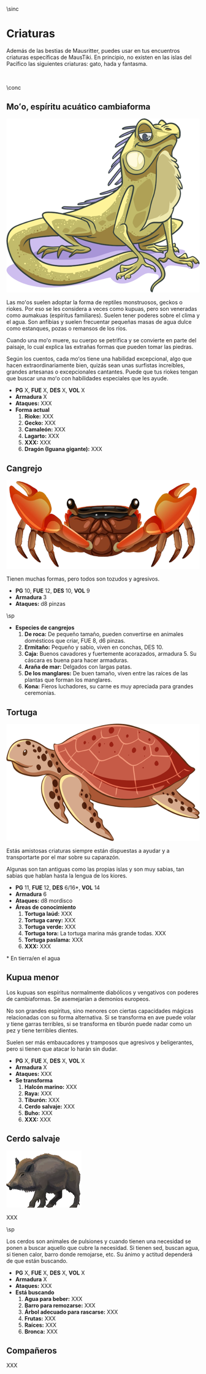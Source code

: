 \sinc

# Criaturas

Además de las bestias de Mausritter, puedes usar en tus encuentros criaturas específicas de MausTiki. En principio, no existen en las islas del Pacífico las siguientes criaturas: gato, hada y fantasma.

&nbsp;

\conc

## Moʻo, espíritu acuático cambiaforma

[![Hand drawn cartoon chameleon illustration by pikisuperstar](./images/8857409.png "Hand drawn cartoon chameleon illustration by pikisuperstar")](https://www.freepik.com/free-vector/hand-drawn-cartoon-chameleon-illustration_41098866.htm "Hand drawn cartoon chameleon illustration by pikisuperstar")

Las moʻos suelen adoptar la forma de reptiles monstruosos, geckos o riokes. Por eso se les considera a veces como kupuas, pero son veneradas como aumakuas (espíritus familiares). Suelen tener poderes sobre el clima y el agua. Son anfibias y suelen frecuentar pequeñas masas de agua dulce como estanques, pozas o remansos de los ríos. 

Cuando una moʻo muere, su cuerpo se petrifica y se convierte en parte del paisaje, lo cual explica las extrañas formas que pueden tomar las piedras.

Según los cuentos, cada moʻos tiene una habilidad excepcional, algo que hacen extraordinariamente bien, quizás sean unas surfistas increíbles, grandes artesanas o excepcionales cantantes. Puede que tus riokes tengan que buscar una moʻo con habilidades especiales que les ayude.

* **PG** X, **FUE** X, **DES** X, **VOL** X
* **Armadura** X
* **Ataques:** XXX
* **Forma actual**
  1. **Rioke:** XXX
  2. **Gecko:** XXX
  3. **Camaleón:** XXX
  4. **Lagarto:** XXX
  5. **XXX:** XXX
  6. **Dragón (Iguana gigante):** XXX

## Cangrejo

[![Cangrejo de raíz de manglar en estilo de dibujos animados sobre fondo blanco por brgfx](./images/8rhu_dqk9_210504.png "Cangrejo de raíz de manglar en estilo de dibujos animados sobre fondo blanco por brgfx")](https://www.freepik.es/vector-gratis/cangrejo-raiz-manglar-estilo-dibujos-animados-sobre-fondo-blanco_18987431.htm "Cangrejo de raíz de manglar en estilo de dibujos animados sobre fondo blanco por brgfx")

Tienen muchas formas, pero todos son tozudos y agresivos.

* **PG** 10, **FUE** 12, **DES** 10, **VOL** 9
* **Armadura** 3
* **Ataques:** d8 pinzas

\sp

* **Especies de cangrejos**
  1. **De roca:** De pequeño tamaño, pueden convertirse en animales domésticos que criar, FUE 8, d6 pinzas.
  2. **Ermitaño:** Pequeño y sabio, viven en conchas, DES 10.
  3. **Caja:** Buenos cavadores y fuertemente acorazados, armadura 5. Su cáscara es buena para hacer armaduras.
  4. **Araña de mar:** Delgados con largas patas.
  5. **De los manglares:** De buen tamaño, viven entre las raíces de las plantas que forman los manglares.
  6. **Kona:** Fieros luchadores, su carne es muy apreciada para grandes ceremonias.

## Tortuga

[![Set of turtle cartoon by brgfx](./images/61lk_9glg_200407.png "Set of turtle cartoon by brgfx")](https://www.freepik.com/free-vector/set-turtle-cartoon_20424112.htm "Set of turtle cartoon by brgfx")

Estás amistosas criaturas siempre están dispuestas a ayudar y a transportarte por el mar sobre su caparazón.

Algunas son tan antiguas como las propias islas y son muy sabias, tan sabias que hablan hasta la lengua de los kiores.

* **PG** 11, **FUE** 12, **DES** 6/16*, **VOL** 14
* **Armadura** 6
* **Ataques:** d8 mordisco
* **Áreas de conocimiento**
  1. **Tortuga laúd:** XXX
  2. **Tortuga carey:** XXX
  3. **Tortuga verde:** XXX
  4. **Tortuga tora:** La tortuga marina más grande todas. XXX
  5. **Tortuga paslama:** XXX
  6. **XXX:** XXX
  
&ast; En tierra/en el agua
  
## Kupua menor

Los kupuas son espíritus normalmente diabólicos y vengativos con poderes de cambiaformas. Se asemejarían a demonios europeos.

No son grandes espíritus, sino menores con ciertas capacidades mágicas relacionadas con su forma alternativa. Si se transforma en ave puede volar y tiene garras terribles, si se transforma en tiburón puede nadar como un pez y tiene terribles dientes.

Suelen ser más embaucadores y tramposos que agresivos y beligerantes, pero si tienen que atacar lo harán sin dudar.

* **PG** X, **FUE** X, **DES** X, **VOL** X
* **Armadura** X
* **Ataques:** XXX
* **Se transforma**
  1. **Halcón marino:** XXX
  2. **Raya:** XXX
  3. **Tiburón:** XXX
  4. **Cerdo salvaje:** XXX
  5. **Buho:** XXX
  6. **XXX:** XXX

##  Cerdo salvaje

[![Conjunto de animales del bosque de dibujos animados por macrovector](./images/cerdosalvaje.png "Conjunto de animales del bosque de dibujos animados por macrovector")](https://www.freepik.es/vector-gratis/conjunto-animales-bosque-dibujos-animados_9509586.htm "Conjunto de animales del bosque de dibujos animados por macrovector")

XXX

\sp

Los cerdos son animales de pulsiones y cuando tienen una necesidad se ponen a buscar aquello que cubre la necesidad. Si tienen sed, buscan agua, si tienen calor, barro donde remojarse, etc. Su ánimo y actitud dependerá de que están buscando.

* **PG** X, **FUE** X, **DES** X, **VOL** X
* **Armadura** X
* **Ataques:** XXX
* **Está buscando**
  1. **Agua para beber:** XXX
  2. **Barro para remozarse:** XXX
  3. **Árbol adecuado para rascarse:** XXX
  4. **Frutas:** XXX
  5. **Raíces:** XXX
  6. **Bronca:** XXX

## Compañeros

XXX